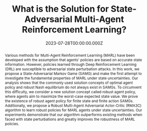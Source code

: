 ---
publication_types:
  - "1"
authors:
  - Songyang Han
  - admin
  - Sihong He
  - Shuo Han
  - Haizhao Yang
  - Fei Miao
abstract: Various methods for Multi-Agent Reinforcement Learning (MARL) have been developed with the assumption that agents' policies are based on accurate state information. However, policies learned through Deep Reinforcement Learning (DRL) are susceptible to adversarial state perturbation attacks. In this work, we propose a State-Adversarial Markov Game (SAMG) and make the first attempt to investigate the fundamental properties of MARL under state uncertainties. Our analysis shows that the commonly used solution concepts of optimal agent policy and robust Nash equilibrium do not always exist in SAMGs. To circumvent this difficulty, we consider a new solution concept called robust agent policy, where agents aim to maximize the worst-case expected state value. We prove the existence of robust agent policy for finite state and finite action SAMGs. Additionally, we propose a Robust Multi-Agent Adversarial Actor-Critic (RMA3C) algorithm to learn robust policies for MARL agents under state uncertainties. Our experiments demonstrate that our algorithm outperforms existing methods when faced with state perturbations and greatly improves the robustness of MARL policies.
url_pdf: "https://arxiv.org/pdf/2212.02705.pdf"
url_dataset: ""
url_project: ""
publication_short: the FrontiersLCD Workshop at ICML 2023
url_source: ""
url_video: ""
title: What is the Solution for State-Adversarial Multi-Agent Reinforcement Learning?
featured: false
tags: []
projects:
  - learning-and-control-for-connected-autonomous-vehicles
date: 2023-07-28T00:00:00.000Z
url_slides: ""
publishDate: 2023-07-28T00:00:00.000Z
url_poster: ""
url_code: ""
doi: ""
---